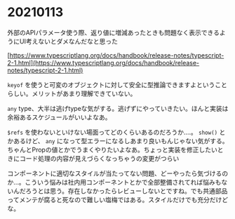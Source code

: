 # 20210113

外部のAPIパラメータ使う際、返り値に増減あったときも問題なく表示できるようにUI考えないとダメなんだなと思った

[https://www.typescriptlang.org/docs/handbook/release-notes/typescript-2-1.html](https://www.typescriptlang.org/docs/handbook/release-notes/typescript-2-1.html)

`keyof` を使うと可変のオブジェクトに対して安全に型推論できますよということらしい。メリットがあまり理解できていない。

`any` type、大半は逃げtypeな気がする。逃げずにやっていきたい。ほんと実装は余裕あるスケジュールがいいよなあ。

`$refs` を使わないといけない場面ってどのくらいあるのだろうか….。 `show()` とかあるけど、 `any` になって型エラーになるしあまり良いもんじゃない気がする。ちゃんとPropの値とかでうまくやりたいよなあ。ちょっと実装を修正したいときにコード処理の内容が見えづらくなっちゃうの変更がつらい

コンポーネントに適切なスタイルが当たってない問題、どーやったら気づけるのか…。こういう悩みは社内用コンポーネントとかで全部整備されてれば悩みもないんだろうとは思う。存在しなかったらレビューしないとですね。でも共通部品ってメンテが腐ると死なので難しい塩梅ではある。スタイルだけでも充分だけどな。